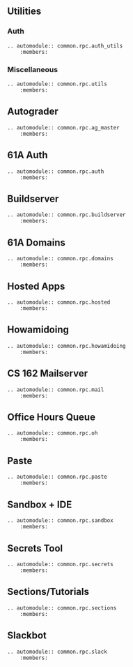 ```{include} README.md
```

## Utilities
### Auth

```{eval-rst}
.. automodule:: common.rpc.auth_utils
    :members:
```

### Miscellaneous

```{eval-rst}
.. automodule:: common.rpc.utils
    :members:
```

## Autograder

```{eval-rst}
.. automodule:: common.rpc.ag_master
    :members:
```

## 61A Auth

```{eval-rst}
.. automodule:: common.rpc.auth
    :members:
```

## Buildserver

```{eval-rst}
.. automodule:: common.rpc.buildserver
    :members:
```

## 61A Domains

```{eval-rst}
.. automodule:: common.rpc.domains
    :members:
```

## Hosted Apps

```{eval-rst}
.. automodule:: common.rpc.hosted
    :members:
```

## Howamidoing

```{eval-rst}
.. automodule:: common.rpc.howamidoing
    :members:
```

## CS 162 Mailserver

```{eval-rst}
.. automodule:: common.rpc.mail
    :members:
```

## Office Hours Queue

```{eval-rst}
.. automodule:: common.rpc.oh
    :members:
```

## Paste

```{eval-rst}
.. automodule:: common.rpc.paste
    :members:
```

## Sandbox + IDE

```{eval-rst}
.. automodule:: common.rpc.sandbox
    :members:
```

## Secrets Tool

```{eval-rst}
.. automodule:: common.rpc.secrets
    :members:
```

## Sections/Tutorials

```{eval-rst}
.. automodule:: common.rpc.sections
    :members:
```

## Slackbot

```{eval-rst}
.. automodule:: common.rpc.slack
    :members:
```